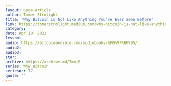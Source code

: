 ```yaml
---
layout: page-article
author: Tomer Strolight
title: "Why Bitcoin Is Not Like Anything You’ve Ever Seen Before"
link: https://tomerstrolight.medium.com/why-bitcoin-is-not-like-anything-youve-ever-seen-before-9a7e09b5cc0f
category: 
date: Apr 10, 2021
lesson: 
audio: https://bitcoinaudible.com/audiobooks-%F0%9F%86%95/
audio2: 
audio3: 
star: 
archive: https://archive.md/TmbjS
series: Why Bitcoin
seriesnr: 17
quote: ""
---
```

